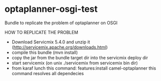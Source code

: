 # optaplanner-osgi-test
Bundle to replicate the problem of optaplanner on OSGI

HOW TO REPLICATE THE PROBLEM


* Download Servicmix 5.4.0 and unzip it  (http://servicemix.apache.org/downloads.html)
* compile this bundle (mvn install)
* copy the jar from the bundle target dir into the servicmix deploy dir
* start servicemix (on unix ./servicemix from servicemix bin dir)
* from karaf lunch this command: features:install camel-optaplanner this command resolves all dependecies

